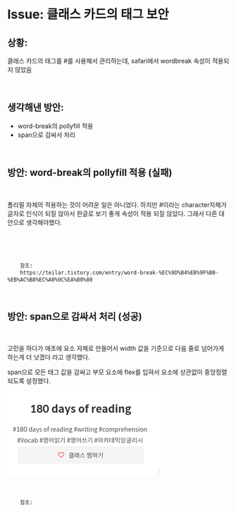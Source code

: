 <!--
author: Dailyscat
purpose: issue arrange
rules:
 (1) 헤더와 문단사이
    <br/>
    <br/>
 (2) 코드가 작성되는 부분은 >로 정리
 (3) 참조는 해당 내용 바로 아래
    <br/>
    <br/>
 (4) 명령어는 bold
 (5) 방안은 ## 안의 과정은 ###
-->

# Issue: 클래스 카드의 태그 보안

## 상황:

클래스 카드의 태그를 #를 사용해서 관리하는데, safari에서 wordbreak 속성이 적용되지 않았음


<br/>

## 생각해낸 방안:
+ word-break의 pollyfill 적용
+ span으로 감싸서 처리


<br/>

## 방안: word-break의 pollyfill 적용 (실패)
<br/>

  폴리필 자체의 적용하는 것이 어려운 일은 아니었다. 하지만 #이라는 character자체가 글자로 인식이 되질 않아서 한글로 보기 좋게 속성이 적용 되질 않았다. 그래서 다른 대안으로 생각해야했다.

<br/>
<br/>
<br/>

        참조:
        https://teilar.tistory.com/entry/word-break-%EC%9D%B4%EB%9F%B0-%EB%AC%B8%EC%A0%9C%EA%B0%80

<br/>

## 방안: span으로 감싸서 처리 (성공)
<br/>

  고민을 하다가 애초에 요소 자체로 만들어서 width 값을 기준으로 다음 줄로 넘어가게 하는게 더 낫겠다 라고 생각했다.

  span으로 모든 태그 값을 감싸고 부모 요소에 flex를 입혀서 요소에 상관없이 중앙정렬 되도록 설정했다.

  <img src="image/classCardTag.png">
<br/>
<br/>
<br/>

        참조:

<br/>

